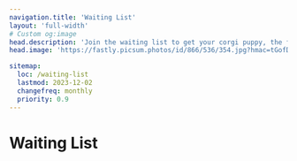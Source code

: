 ```yaml
---
navigation.title: 'Waiting List'
layout: 'full-width'
# Custom og:image
head.description: 'Join the waiting list to get your corgi puppy, the first litter will most likely at the end of 2024'
head.image: 'https://fastly.picsum.photos/id/866/536/354.jpg?hmac=tGofDTV7tl2rprappPzKFiZ9vDh5MKj39oa2D--gqhA'

sitemap:
  loc: /waiting-list
  lastmod: 2023-12-02
  changefreq: monthly
  priority: 0.9
---
```


# Waiting List